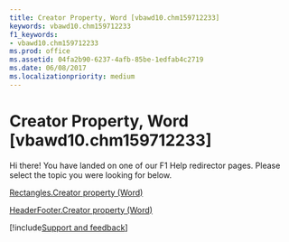 ```yaml
---
title: Creator Property, Word [vbawd10.chm159712233]
keywords: vbawd10.chm159712233
f1_keywords:
- vbawd10.chm159712233
ms.prod: office
ms.assetid: 04fa2b90-6237-4afb-85be-1edfab4c2719
ms.date: 06/08/2017
ms.localizationpriority: medium
---
```



# Creator Property, Word [vbawd10.chm159712233]

Hi there! You have landed on one of our F1 Help redirector pages. Please select the topic you were looking for below.

[Rectangles.Creator property (Word)](https://msdn.microsoft.com/library/59f705bf-8d15-fb57-3809-3f5df35938aa%28Office.15%29.aspx)

[HeaderFooter.Creator property (Word)](https://msdn.microsoft.com/library/73f87192-f442-58ff-9ec0-ac743a6aec3a%28Office.15%29.aspx)

[!include[Support and feedback](~/includes/feedback-boilerplate.md)]